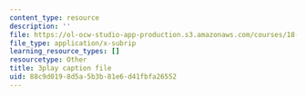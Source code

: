 ```yaml
---
content_type: resource
description: ''
file: https://ol-ocw-studio-app-production.s3.amazonaws.com/courses/18-06sc-linear-algebra-fall-2011/88c9d0198d5a5b3b81e6d41fbfa26552_cdZnhQjJu4I.vtt
file_type: application/x-subrip
learning_resource_types: []
resourcetype: Other
title: 3play caption file
uid: 88c9d019-8d5a-5b3b-81e6-d41fbfa26552
---
```

